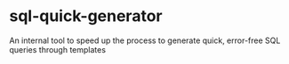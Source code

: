 # sql-quick-generator
An internal tool to speed up the process to generate quick, error-free SQL queries through templates
